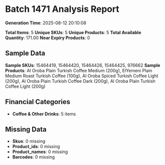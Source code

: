 # Batch 1471 Analysis Report

**Generation Time**: 2025-08-12 20:10:08

**Total Items**: 5
**Unique SKUs**: 5
**Unique Products**: 5
**Total Available Quantity**: 171.00
**Near Expiry Products**: 0

## Sample Data
**Sample SKUs**: 15464419, 15464420, 15464426, 15464425, 976662
**Sample Products**: Al Oroba Plain Turkish Coffee Medium (200g), ElYemeni Plain Medium Roast Turkish Coffee (100g), Al Oroba Spiced Turkish Coffee Light (200g), Al Oroba Plain Turkish Coffee Dark (200g), Al Oroba Plain Turkish Coffee Light (200g)

## Financial Categories
- **Coffee & Other Drinks**: 5 items

## Missing Data
- **Skus**: 0 missing
- **Product_ids**: 0 missing
- **Product_names**: 0 missing
- **Barcodes**: 0 missing
